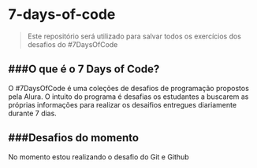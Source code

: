 # 7-days-of-code
>Este repositório será utilizado para salvar todos os exercícios dos desafios do #7DaysOfCode

###O que é o 7 Days of Code? 
---
O #7DaysOfCode é uma coleções de desafios de programação propostos pela Alura. O intuito do programa é desafias os estudantes a buscarem as próprias informações para realizar os desaifios entregues diariamente durante 7 dias. 


###Desafios do momento
---
No momento estou realizando o desafio do Git e Github

